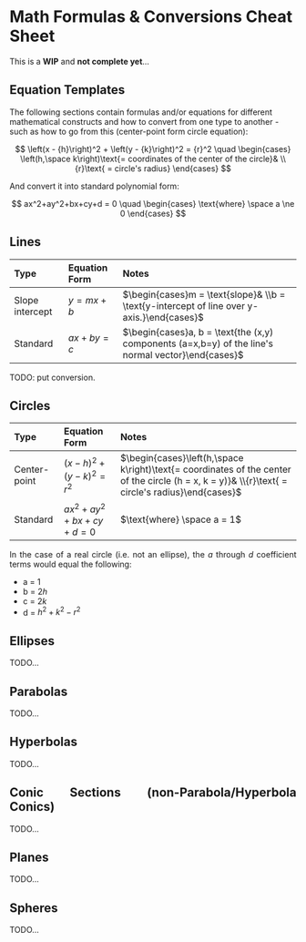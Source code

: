 # Math Formulas & Conversions Cheat Sheet

This is a **WIP** and **not complete yet**...

## Equation Templates

The following sections contain formulas and/or equations for different mathematical constructs and how to convert from one type to another - such as how to go from this (center-point form  circle equation):

$$
\left(x - {h}\right)^2 + \left(y - {k}\right)^2 = {r}^2 \quad \begin{cases}
    \left(h,\space k\right)\text{= coordinates of the center of the circle}& \\
    {r}\text{ = circle's radius}
\end{cases}
$$

And convert it into standard polynomial form:

$$
ax^2+ay^2+bx+cy+d = 0 \quad \begin{cases}
    \text{where} \space a \ne 0
\end{cases}
$$

## Lines

|Type|Equation Form|Notes|
|:---|:---|:---|
|Slope intercept|$y = mx+b$|$\begin{cases}m = \text{slope}& \\b = \text{y-intercept of line over y-axis.}\end{cases}$|
|Standard|$ax+by = c$|$\begin{cases}a, b = \text{the (x,y) components (a=x,b=y) of the line's normal vector}\end{cases}$|

TODO: put conversion.

## Circles

<div style="text-align: justify">

|Type|Equation Form|Notes|
|:---|:---|:---|
|Center-point|$\left(x - {h}\right)^2 + \left(y - {k}\right)^2 = {r}^2$|$\begin{cases}\left(h,\space k\right)\text{= coordinates of the center of the circle (h = x, k = y)}& \\{r}\text{ = circle's radius}\end{cases}$|
|Standard|$ax^2+ay^2+bx+cy+d = 0$|$\text{where} \space a = 1$|

In the case of a real circle (i.e. not an ellipse), the $a$ through $d$ coefficient terms would equal the following:

* a = 1
* b = $2h$
* c = $2k$
* d = $h^2+k^2-r^2$

## Ellipses

TODO...

## Parabolas

TODO...

## Hyperbolas

TODO...

## Conic Sections (non-Parabola/Hyperbola Conics)

TODO...

## Planes

TODO...

## Spheres

TODO...


